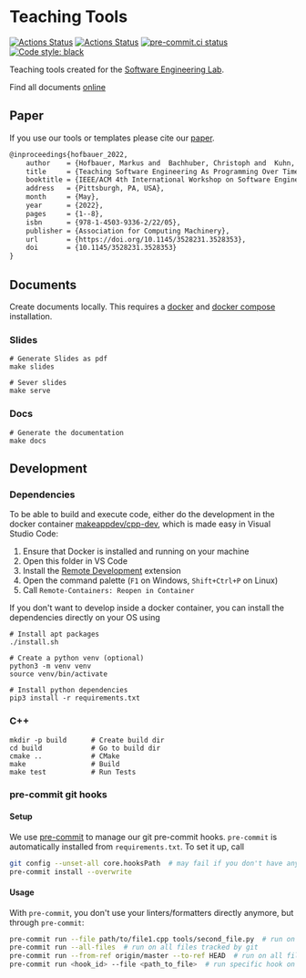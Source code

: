 # Teaching Tools

[![Actions Status](https://github.com/hofbi/teaching-tools/workflows/CI/badge.svg)](https://github.com/hofbi/teaching-tools)
[![Actions Status](https://github.com/hofbi/teaching-tools/workflows/CodeQL/badge.svg)](https://github.com/hofbi/teaching-tools)
[![pre-commit.ci status](https://results.pre-commit.ci/badge/github/hofbi/teaching-tools/master.svg)](https://results.pre-commit.ci/latest/github/hofbi/teaching-tools/master)
[![Code style: black](https://img.shields.io/badge/code%20style-black-000000.svg)](https://github.com/psf/black)

Teaching tools created for the [Software Engineering Lab](https://www.ei.tum.de/en/lmt/teaching/software-engineering-laboratory/).

Find all documents [online](https://hofbi.github.io/teaching-tools/)

## Paper

If you use our tools or templates please cite our [paper](https://www.researchgate.net/publication/359502253_Teaching_Software_Engineering_As_Programming_Over_Time).

```tex
@inproceedings{hofbauer_2022,
    author    = {Hofbauer, Markus and  Bachhuber, Christoph and  Kuhn, Christopher and  Steinbach, Eckehard},
    title     = {Teaching Software Engineering As Programming Over Time},
    booktitle = {IEEE/ACM 4th International Workshop on Software Engineering Education for the Next Generation},
    address   = {Pittsburgh, PA, USA},
    month     = {May},
    year      = {2022},
    pages     = {1--8},
    isbn      = {978-1-4503-9336-2/22/05},
    publisher = {Association for Computing Machinery},
    url       = {https://doi.org/10.1145/3528231.3528353},
    doi       = {10.1145/3528231.3528353}
}
```

## Documents

Create documents locally. This requires a [docker](https://docs.docker.com/get-docker/) and [docker compose](https://docs.docker.com/compose/install/) installation.

### Slides

```shell
# Generate Slides as pdf
make slides

# Sever slides
make serve
```

### Docs

```shell
# Generate the documentation
make docs
```

## Development

### Dependencies

To be able to build and execute code, either do the development in the docker container [makeappdev/cpp-dev](https://hub.docker.com/r/makeappdev/cpp-dev), which is made easy in Visual Studio Code:

1. Ensure that Docker is installed and running on your machine
1. Open this folder in VS Code
1. Install the [Remote Development](https://marketplace.visualstudio.com/items?itemName=ms-vscode-remote.vscode-remote-extensionpack) extension
1. Open the command palette (`F1` on Windows, `Shift+Ctrl+P` on Linux)
1. Call `Remote-Containers: Reopen in Container`

If you don't want to develop inside a docker container, you can install the dependencies directly on your OS using

```shell
# Install apt packages
./install.sh

# Create a python venv (optional)
python3 -m venv venv
source venv/bin/activate

# Install python dependencies
pip3 install -r requirements.txt
```

### C++

```shell
mkdir -p build      # Create build dir
cd build            # Go to build dir
cmake ..            # CMake
make                # Build
make test           # Run Tests
```

### pre-commit git hooks

#### Setup

We use [pre-commit](https://pre-commit.com/) to manage our git pre-commit hooks.
`pre-commit` is automatically installed from `requirements.txt`.
To set it up, call

```sh
git config --unset-all core.hooksPath  # may fail if you don't have any hooks set, but that's ok
pre-commit install --overwrite
```

#### Usage

With `pre-commit`, you don't use your linters/formatters directly anymore, but through `pre-commit`:

```sh
pre-commit run --file path/to/file1.cpp tools/second_file.py  # run on specific file(s)
pre-commit run --all-files  # run on all files tracked by git
pre-commit run --from-ref origin/master --to-ref HEAD  # run on all files changed on current branch, compared to master
pre-commit run <hook_id> --file <path_to_file>  # run specific hook on specific file
```
